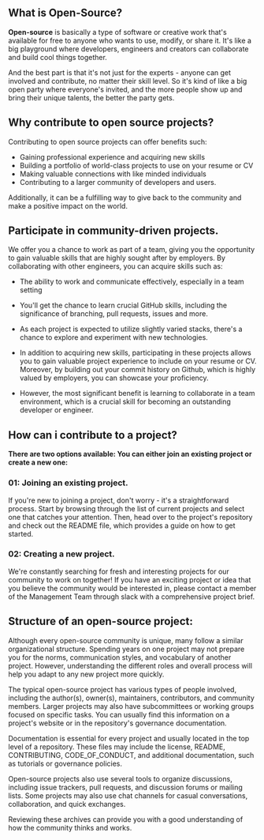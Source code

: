 ## What is Open-Source?
**Open-source** is basically a type of software or creative work that's available for free to anyone who wants to use, modify, or share it. It's like a big playground where developers, engineers and creators can collaborate and build cool things together.

And the best part is that it's not just for the experts - anyone can get involved and contribute, no matter their skill level. So it's kind of like a big open party where everyone's invited, and the more people show up and bring their unique talents, the better the party gets.

## Why contribute to open source projects?
Contributing to open source projects can offer benefits such:
- Gaining professional experience and acquiring new skills
- Building a portfolio of world-class projects to use on your resume or CV
- Making valuable connections with like minded individuals
- Contributing to a larger community of developers and users.

 Additionally, it can be a fulfilling way to give back to the community and make a positive impact on the world.

## Participate in community-driven projects.

We offer you a chance to work as part of a team, giving you the opportunity to gain valuable skills that are highly sought after by employers. By collaborating with other engineers, you can acquire skills such as:

- The ability to work and communicate effectively, especially in a team setting

- You'll get the chance to learn crucial GitHub skills, including the significance of branching, pull requests, issues and more.

- As each project is expected to utilize slightly varied stacks, there's a chance to explore and experiment with new technologies.
 
- In addition to acquiring new skills, participating in these projects allows you to gain valuable project experience to include on your resume or CV. Moreover, by building out your commit history on Github, which is highly valued by employers, you can showcase your proficiency. 
 
- However, the most significant benefit is learning to collaborate in a team environment, which is a crucial skill for becoming an outstanding developer or engineer.

## How can i contribute to a project?

**There are two options available: You can either join an existing project or create a new one:**

### **01: Joining an existing project.**

If you're new to joining a project, don't worry - it's a straightforward process. Start by browsing through the list of current projects and select one that catches your attention. Then, head over to the project's repository and check out the README file, which provides a guide on how to get started.

### **02: Creating a new project.**

We're constantly searching for fresh and interesting projects for our community to work on together! If you have an exciting project or idea that you believe the community would be interested in, please contact a member of the Management Team through slack with a comprehensive project brief.

## Structure of an open-source project:

Although every open-source community is unique, many follow a similar organizational structure. Spending years on one project may not prepare you for the norms, communication styles, and vocabulary of another project. However, understanding the different roles and overall process will help you adapt to any new project more quickly.

The typical open-source project has various types of people involved, including the author(s), owner(s), maintainers, contributors, and community members. Larger projects may also have subcommittees or working groups focused on specific tasks. You can usually find this information on a project's website or in the repository's governance documentation.

Documentation is essential for every project and usually located in the top level of a repository. These files may include the license, README, CONTRIBUTING, CODE_OF_CONDUCT, and additional documentation, such as tutorials or governance policies.

Open-source projects also use several tools to organize discussions, including issue trackers, pull requests, and discussion forums or mailing lists. Some projects may also use chat channels for casual conversations, collaboration, and quick exchanges.

Reviewing these archives can provide you with a good understanding of how the community thinks and works.

